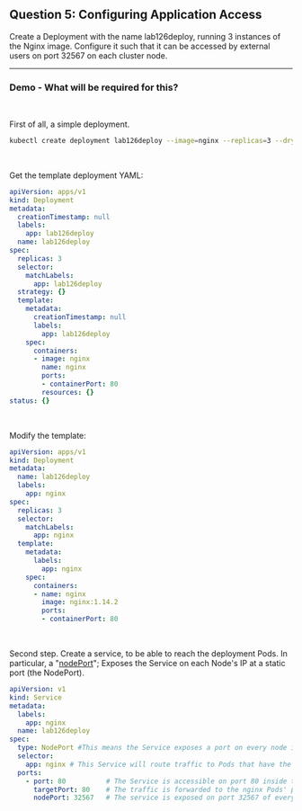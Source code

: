 ## Question 5: Configuring Application Access
Create a Deployment with the name lab126deploy, running 3 instances of the Nginx image.
Configure it such that it can be accessed by external users on port 32567 on each cluster node.

-----------------------------------------------------------------------------------


### Demo - What will be required for this?

&nbsp;

First of all, a simple deployment.

```bash
kubectl create deployment lab126deploy --image=nginx --replicas=3 --dry-run=client -o yaml
```

&nbsp;

Get the template deployment YAML:
```YAML
apiVersion: apps/v1
kind: Deployment
metadata:
  creationTimestamp: null
  labels:
    app: lab126deploy
  name: lab126deploy
spec:
  replicas: 3
  selector:
    matchLabels:
      app: lab126deploy
  strategy: {}
  template:
    metadata:
      creationTimestamp: null
      labels:
        app: lab126deploy
    spec:
      containers:
      - image: nginx
        name: nginx
        ports:
        - containerPort: 80
        resources: {}
status: {}
```

&nbsp;

Modify the template:
```YAML
apiVersion: apps/v1
kind: Deployment
metadata:
  name: lab126deploy
  labels:
    app: nginx
spec:
  replicas: 3
  selector:
    matchLabels:
      app: nginx
  template:
    metadata:
      labels:
        app: nginx
    spec:
      containers:
      - name: nginx
        image: nginx:1.14.2
        ports:
        - containerPort: 80
```

&nbsp;

Second step. Create a service, to be able to reach the deployment Pods.
In particular, a "[nodePort](https://kubernetes.io/docs/concepts/services-networking/service/#type-nodeport)"; Exposes the Service on each Node's IP at a static port (the NodePort).

```YAML
apiVersion: v1
kind: Service
metadata:
  labels:
    app: nginx
  name: lab126deploy
spec:
  type: NodePort #This means the Service exposes a port on every node in the cluster.
  selector:
    app: nginx # This Service will route traffic to Pods that have the label app: nginx.
  ports:
    - port: 80          # The Service is accessible on port 80 inside the cluster
      targetPort: 80    # The traffic is forwarded to the nginx Pods' port 80
      nodePort: 32567   # The service is exposed on port 32567 of every node.
```





